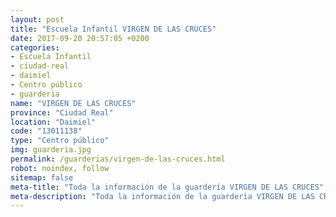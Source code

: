 ```yaml
---
layout: post
title: "Escuela Infantil VIRGEN DE LAS CRUCES"
date: 2017-09-20 20:57:05 +0200
categories:
- Escuela Infantil
- ciudad-real
- daimiel
- Centro público
- guarderia
name: "VIRGEN DE LAS CRUCES"
province: "Ciudad Real"
location: "Daimiel"
code: "13011138"
type: "Centro público"
img: guarderia.jpg
permalink: /guarderias/virgen-de-las-cruces.html
robot: noindex, follow
sitemap: false
meta-title: "Toda la información de la guardería VIRGEN DE LAS CRUCES"
meta-description: "Toda la información de la guardería VIRGEN DE LAS CRUCES"
---
```

